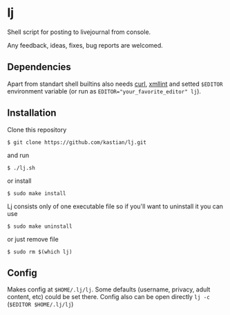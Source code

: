 # lj
Shell script for posting to livejournal from console.

Any feedback, ideas, fixes, bug reports are welcomed.

## Dependencies
Apart from standart shell builtins also needs [curl](http://curl.haxx.se/), [xmllint](http://xmlsoft.org/xmllint.html) and setted `$EDITOR` environment variable (or run as `EDITOR="your_favorite_editor" lj`).

## Installation
Clone this repository

`$ git clone https://github.com/kastian/lj.git`

and run

`$ ./lj.sh`

or install

`$ sudo make install`

Lj consists only of one executable file so if you'll want to uninstall it you can use

`$ sudo make uninstall`

or just remove file

`$ sudo rm $(which lj)`

## Config

Makes config at `$HOME/.lj/lj`. Some defaults (username, privacy, adult content, etc) could be set there. Config also can be open directly `lj -c` (`$EDITOR $HOME/.lj/lj`)
